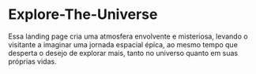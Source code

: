 # Explore-The-Universe
Essa landing page cria uma atmosfera envolvente e misteriosa, levando o visitante a imaginar uma jornada espacial épica, ao mesmo tempo que desperta o desejo de explorar mais, tanto no universo quanto em suas próprias vidas.


